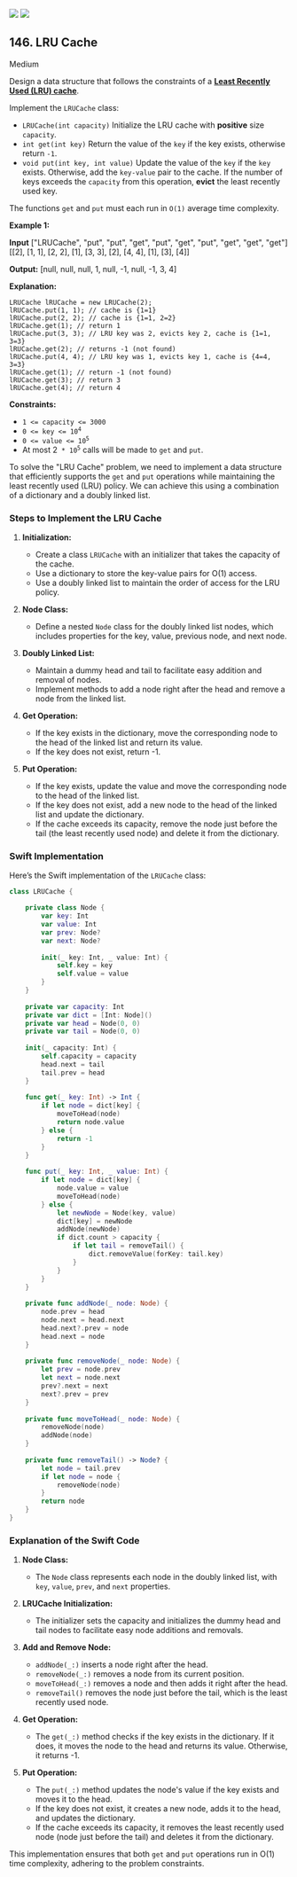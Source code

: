 [![](https://img.shields.io/github/stars/LeetCode-in-Swift/LeetCode-in-Swift?label=Stars&style=flat-square)](https://github.com/LeetCode-in-Swift/LeetCode-in-Swift)
[![](https://img.shields.io/github/forks/LeetCode-in-Swift/LeetCode-in-Swift?label=Fork%20me%20on%20GitHub%20&style=flat-square)](https://github.com/LeetCode-in-Swift/LeetCode-in-Swift/fork)

## 146\. LRU Cache

Medium

Design a data structure that follows the constraints of a **[Least Recently Used (LRU) cache](https://en.wikipedia.org/wiki/Cache_replacement_policies#LRU)**.

Implement the `LRUCache` class:

*   `LRUCache(int capacity)` Initialize the LRU cache with **positive** size `capacity`.
*   `int get(int key)` Return the value of the `key` if the key exists, otherwise return `-1`.
*   `void put(int key, int value)` Update the value of the `key` if the `key` exists. Otherwise, add the `key-value` pair to the cache. If the number of keys exceeds the `capacity` from this operation, **evict** the least recently used key.

The functions `get` and `put` must each run in `O(1)` average time complexity.

**Example 1:**

**Input** ["LRUCache", "put", "put", "get", "put", "get", "put", "get", "get", "get"] [[2], [1, 1], [2, 2], [1], [3, 3], [2], [4, 4], [1], [3], [4]]

**Output:** [null, null, null, 1, null, -1, null, -1, 3, 4]

**Explanation:**

    LRUCache lRUCache = new LRUCache(2);
    lRUCache.put(1, 1); // cache is {1=1}
    lRUCache.put(2, 2); // cache is {1=1, 2=2}
    lRUCache.get(1); // return 1
    lRUCache.put(3, 3); // LRU key was 2, evicts key 2, cache is {1=1, 3=3}
    lRUCache.get(2); // returns -1 (not found)
    lRUCache.put(4, 4); // LRU key was 1, evicts key 1, cache is {4=4, 3=3}
    lRUCache.get(1); // return -1 (not found)
    lRUCache.get(3); // return 3
    lRUCache.get(4); // return 4 

**Constraints:**

*   `1 <= capacity <= 3000`
*   <code>0 <= key <= 10<sup>4</sup></code>
*   <code>0 <= value <= 10<sup>5</sup></code>
*   At most 2<code> * 10<sup>5</sup></code> calls will be made to `get` and `put`.

To solve the "LRU Cache" problem, we need to implement a data structure that efficiently supports the `get` and `put` operations while maintaining the least recently used (LRU) policy. We can achieve this using a combination of a dictionary and a doubly linked list.

### Steps to Implement the LRU Cache

1. **Initialization:**
   - Create a class `LRUCache` with an initializer that takes the capacity of the cache.
   - Use a dictionary to store the key-value pairs for O(1) access.
   - Use a doubly linked list to maintain the order of access for the LRU policy.

2. **Node Class:**
   - Define a nested `Node` class for the doubly linked list nodes, which includes properties for the key, value, previous node, and next node.

3. **Doubly Linked List:**
   - Maintain a dummy head and tail to facilitate easy addition and removal of nodes.
   - Implement methods to add a node right after the head and remove a node from the linked list.

4. **Get Operation:**
   - If the key exists in the dictionary, move the corresponding node to the head of the linked list and return its value.
   - If the key does not exist, return -1.

5. **Put Operation:**
   - If the key exists, update the value and move the corresponding node to the head of the linked list.
   - If the key does not exist, add a new node to the head of the linked list and update the dictionary.
   - If the cache exceeds its capacity, remove the node just before the tail (the least recently used node) and delete it from the dictionary.

### Swift Implementation

Here’s the Swift implementation of the `LRUCache` class:

```swift
class LRUCache {

    private class Node {
        var key: Int
        var value: Int
        var prev: Node?
        var next: Node?
        
        init(_ key: Int, _ value: Int) {
            self.key = key
            self.value = value
        }
    }
    
    private var capacity: Int
    private var dict = [Int: Node]()
    private var head = Node(0, 0)
    private var tail = Node(0, 0)
    
    init(_ capacity: Int) {
        self.capacity = capacity
        head.next = tail
        tail.prev = head
    }
    
    func get(_ key: Int) -> Int {
        if let node = dict[key] {
            moveToHead(node)
            return node.value
        } else {
            return -1
        }
    }
    
    func put(_ key: Int, _ value: Int) {
        if let node = dict[key] {
            node.value = value
            moveToHead(node)
        } else {
            let newNode = Node(key, value)
            dict[key] = newNode
            addNode(newNode)
            if dict.count > capacity {
                if let tail = removeTail() {
                    dict.removeValue(forKey: tail.key)
                }
            }
        }
    }
    
    private func addNode(_ node: Node) {
        node.prev = head
        node.next = head.next
        head.next?.prev = node
        head.next = node
    }
    
    private func removeNode(_ node: Node) {
        let prev = node.prev
        let next = node.next
        prev?.next = next
        next?.prev = prev
    }
    
    private func moveToHead(_ node: Node) {
        removeNode(node)
        addNode(node)
    }
    
    private func removeTail() -> Node? {
        let node = tail.prev
        if let node = node {
            removeNode(node)
        }
        return node
    }
}
```

### Explanation of the Swift Code

1. **Node Class:**
   - The `Node` class represents each node in the doubly linked list, with `key`, `value`, `prev`, and `next` properties.

2. **LRUCache Initialization:**
   - The initializer sets the capacity and initializes the dummy head and tail nodes to facilitate easy node additions and removals.

3. **Add and Remove Node:**
   - `addNode(_:)` inserts a node right after the head.
   - `removeNode(_:)` removes a node from its current position.
   - `moveToHead(_:)` removes a node and then adds it right after the head.
   - `removeTail()` removes the node just before the tail, which is the least recently used node.

4. **Get Operation:**
   - The `get(_:)` method checks if the key exists in the dictionary. If it does, it moves the node to the head and returns its value. Otherwise, it returns -1.

5. **Put Operation:**
   - The `put(_:)` method updates the node's value if the key exists and moves it to the head.
   - If the key does not exist, it creates a new node, adds it to the head, and updates the dictionary.
   - If the cache exceeds its capacity, it removes the least recently used node (node just before the tail) and deletes it from the dictionary.

This implementation ensures that both `get` and `put` operations run in O(1) time complexity, adhering to the problem constraints.